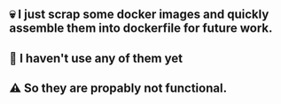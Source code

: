 ## :skull: I just scrap some docker images and quickly assemble them into dockerfile for future work.

## :poop: I haven't use any of them yet

## :warning: So they are propably not functional. 
